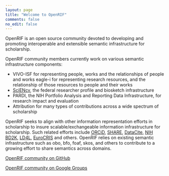 ```yaml
---
layout: page
title: "Welcome to OpenRIF"
comments: false
no_edit: false
---
```


OpenRIF is an open source community devoted to developing and
promoting interoperable and extensible semantic infrastructure for
scholarship.

OpenRIF community members currently work on various semantic
infrastructure components: 

- VIVO-ISF for representing people, works and the relationships of
  people and works eagle-i for representing research resources, and
  the relationship of those resources to people and their works
- [SciENcv](http://www.ncbi.nlm.nih.gov/sciencv/), the federal researcher profile and biosketch infrastructure
- PARDI, the NIH Portfolio Analysis and Reporting Data Infrastructure,
  for research impact and evaluation
- Attribution for many types of contributions across a wide spectrum of scholarship

OpenRIF seeks to align with other information representation efforts
in scholarship to insure scalable/exchangeable information
infrastructure for scholarship.  Such related efforts include [ORCiD](http://orcid.org/),
[SHARE](http://www.share-research.org/), [DataCite](https://www.datacite.org/), [NIH BD2K](https://datascience.nih.gov/bd2k), [LD4L](https://www.ld4l.org/), [EuroCRIS](http://www.eurocris.org/) and others. OpenRIF relies
on existing semantic infrastructure such as obo, bfo, foaf, skos, and
others to contribute to a growing effort to share semantics across
domains.

[OpenRIF community on GitHub](https://github.com/openrif/community)

[OpenRIF community on Google Groups](https://groups.google.com/forum/#!forum/openrif)


